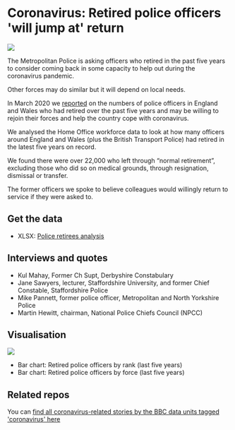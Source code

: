 # Coronavirus: Retired police officers 'will jump at' return

![](https://ichef.bbci.co.uk/news/624/cpsprodpb/AB27/production/_111451834_rankretireesall-nc.png)

The Metropolitan Police is asking officers who retired in the past five years to consider coming back in some capacity to help out during the coronavirus pandemic.

Other forces may do similar but it will depend on local needs.

In March 2020 we [reported](https://www.bbc.co.uk/news/uk-england-52067772) on the numbers of police officers in England and Wales who had retired over the past five years and may be willing to rejoin their forces and help the country cope with coronavirus.

We analysed the Home Office workforce data to look at how many officers around England and Wales (plus the British Transport Police) had retired in the latest five years on record.

We found there were over 22,000 who left through “normal retirement”, excluding those who did so on medical grounds, through resignation, dismissal or transfer.

The former officers we spoke to believe colleagues would willingly return to service if they were asked to.

## Get the data

* XLSX: [Police retirees analysis](https://github.com/BBC-Data-Unit/Coronavirus-Retired-police/blob/master/retireesforsharing.xlsx)

## Interviews and quotes

* Kul Mahay, Former Ch Supt, Derbyshire Constabulary 
* Jane Sawyers, lecturer, Staffordshire University, and former Chief Constable, Staffordshire Police 
* Mike Pannett, former police officer, Metropolitan and North Yorkshire Police
* Martin Hewitt, chairman, National Police Chiefs Council (NPCC) 

## Visualisation 

![](https://ichef.bbci.co.uk/news/624/cpsprodpb/5D07/production/_111451832_retireesall-nc.png)

* Bar chart: Retired police officers by rank (last five years)
* Bar chart: Retired police officers by force (last five years)


## Related repos

You can [find all coronavirus-related stories by the BBC data units tagged 'coronavirus' here](https://github.com/search?q=topic%3Acoronavirus+org%3ABBC-Data-Unit&type=Repositories)
